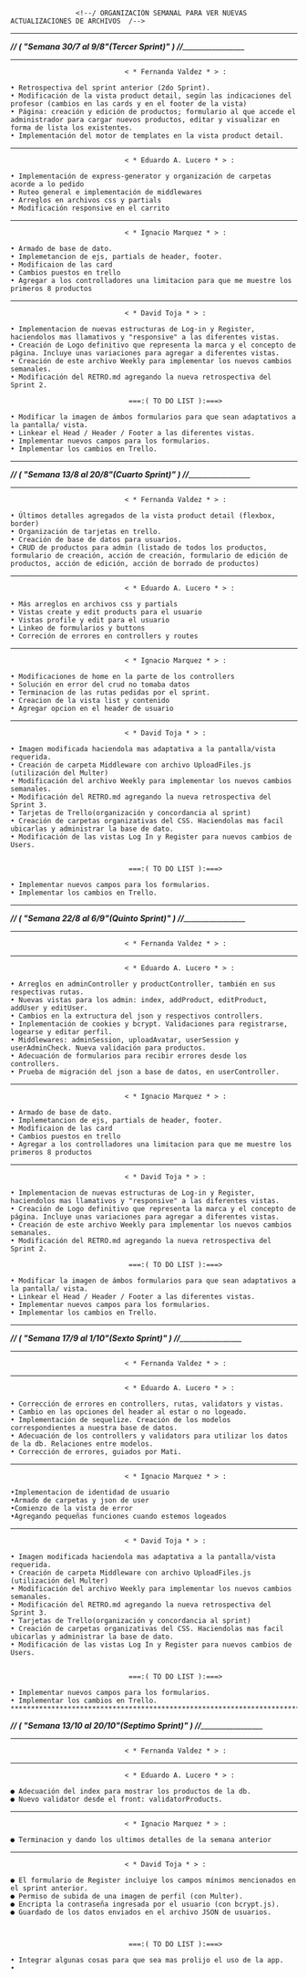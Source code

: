                     <!--/ ORGANIZACIÓN SEMANAL PARA VER NUEVAS ACTUALIZACIONES DE ARCHIVOS  /-->


*******************************************************************************************************************************
*_______________________________// ( "Semana 30/7 al 9/8"(Tercer Sprint)" ) //________________________________________________*
*******************************************************************************************************************************                
                
                                < * Fernanda Valdez * > :

    • Retrospectiva del sprint anterior (2do Sprint).
    • Modificación de la vista product detail, según las indicaciones del profesor (cambios en las cards y en el footer de la vista)
    • Página: creación y edición de productos; formulario al que accede el administrador para cargar nuevos productos, editar y visualizar en forma de lista los existentes.
    • Implementación del motor de templates en la vista product detail.

--------------------------------------------------------------------------------------------------------------------------------
                               
                                < * Eduardo A. Lucero * > : 

    • Implementación de express-generator y organización de carpetas acorde a lo pedido
    • Ruteo general e implementación de middlewares
    • Arreglos en archivos css y partials
    • Modificación responsive en el carrito

--------------------------------------------------------------------------------------------------------------------------------

                                < * Ignacio Marquez * > :

    • Armado de base de dato.
    • Implemetancion de ejs, partials de header, footer.
    • Modificaion de las card
    • Cambios puestos en trello
    • Agregar a los controlladores una limitacion para que me muestre los primeros 8 productos

--------------------------------------------------------------------------------------------------------------------------------

                                < * David Toja * > :     

    • Implementacion de nuevas estructuras de Log-in y Register, haciendolos mas llamativos y "responsive" a las diferentes vistas.
    • Creación de Logo definitivo que representa la marca y el concepto de página. Incluye unas variaciones para agregar a diferentes vistas.
    • Creación de este archivo Weekly para implementar los nuevos cambios semanales.
    • Modificación del RETRO.md agregando la nueva retrospectiva del Sprint 2.

                                 ===:( TO DO LIST ):===>

    • Modificar la imagen de ámbos formularios para que sean adaptativos a la pantalla/ vista.
    • Linkear el Head / Header / Footer a las diferentes vistas.
    • Implementar nuevos campos para los formularios.
    • Implementar los cambios en Trello.


*******************************************************************************************************************************
*_______________________________// ( "Semana 13/8 al 20/8"(Cuarto Sprint)" ) //________________________________________________*
*******************************************************************************************************************************
     
                                < * Fernanda Valdez * > :

    • Últimos detalles agregados de la vista product detail (flexbox, border)
    • Organización de tarjetas en trello.
    • Creación de base de datos para usuarios.
    • CRUD de productos para admin (listado de todos los productos, formulario de creación, acción de creación, formulario de edición de productos, acción de edición, acción de borrado de productos)
    


--------------------------------------------------------------------------------------------------------------------------------
                               
                                < * Eduardo A. Lucero * > : 

    • Más arreglos en archivos css y partials
    • Vistas create y edit products para el usuario
    • Vistas profile y edit para el usuario
    • Linkeo de formularios y buttons
    • Correción de errores en controllers y routes

--------------------------------------------------------------------------------------------------------------------------------

                                < * Ignacio Marquez * > :
    
    • Modificaciones de home en la parte de los controllers
    • Solución en error del crud no tomaba datos
    • Terminacion de las rutas pedidas por el sprint.
    • Creacion de la vista list y contenido
    • Agregar opcion en el header de usuario

--------------------------------------------------------------------------------------------------------------------------------

                                < * David Toja * > :

    • Imagen modificada haciendola mas adaptativa a la pantalla/vista requerida.
    • Creación de carpeta Middleware con archivo UploadFiles.js (utilización del Multer)
    • Modificación del archivo Weekly para implementar los nuevos cambios semanales.
    • Modificación del RETRO.md agregando la nueva retrospectiva del Sprint 3.
    • Tarjetas de Trello(organización y concordancia al sprint)
    • Creación de carpetas organizativas del CSS. Haciendolas mas facil ubicarlas y administrar la base de dato.
    • Modificación de las vistas Log In y Register para nuevos cambios de Users.


                                 ===:( TO DO LIST ):===>

    • Implementar nuevos campos para los formularios.
    • Implementar los cambios en Trello.

*******************************************************************************************************************************
*_______________________________// ( "Semana 22/8 al 6/9"(Quinto Sprint)" ) //________________________________________________*
*******************************************************************************************************************************


                                < * Fernanda Valdez * > :


--------------------------------------------------------------------------------------------------------------------------------
                                < * Eduardo A. Lucero * > : 

    • Arreglos en adminController y productController, también en sus respectivas rutas.
    • Nuevas vistas para los admin: index, addProduct, editProduct, addUser y editUser.
    • Cambios en la extructura del json y respectivos controllers.
    • Inplementación de cookies y bcrypt. Validaciones para registrarse, logearse y editar perfil.
    • Middlewares: adminSession, uploadAvatar, userSession y userAdminCheck. Nueva validación para productos.
    • Adecuación de formularios para recibir errores desde los controllers.
    • Prueba de migración del json a base de datos, en userController.

--------------------------------------------------------------------------------------------------------------------------------

                                < * Ignacio Marquez * > :

    • Armado de base de dato.
    • Implemetancion de ejs, partials de header, footer.
    • Modificaion de las card
    • Cambios puestos en trello
    • Agregar a los controlladores una limitacion para que me muestre los primeros 8 productos

--------------------------------------------------------------------------------------------------------------------------------

                                < * David Toja * > :
                   
    • Implementacion de nuevas estructuras de Log-in y Register, haciendolos mas llamativos y "responsive" a las diferentes vistas.
    • Creación de Logo definitivo que representa la marca y el concepto de página. Incluye unas variaciones para agregar a diferentes vistas.
    • Creación de este archivo Weekly para implementar los nuevos cambios semanales.
    • Modificación del RETRO.md agregando la nueva retrospectiva del Sprint 2.

                                 ===:( TO DO LIST ):===>

    • Modificar la imagen de ámbos formularios para que sean adaptativos a la pantalla/ vista.
    • Linkear el Head / Header / Footer a las diferentes vistas.
    • Implementar nuevos campos para los formularios.
    • Implementar los cambios en Trello.


*******************************************************************************************************************************
*_______________________________// ( "Semana 17/9 al 1/10"(Sexto Sprint)" ) //________________________________________________*
*******************************************************************************************************************************


     
                                < * Fernanda Valdez * > :


--------------------------------------------------------------------------------------------------------------------------------
                                < * Eduardo A. Lucero * > :
    
    • Corrección de errores en controllers, rutas, validators y vistas.
    • Cambio en las opciones del header al estar o no logeado.
    • Implementación de sequelize. Creación de los modelos correspondientes a nuestra base de datos.
    • Adecuación de los controllers y validators para utilizar los datos de la db. Relaciones entre modelos. 
    • Corrección de errores, guiados por Mati.

--------------------------------------------------------------------------------------------------------------------------------

                                < * Ignacio Marquez * > :

    •Implementacion de identidad de usuario
    •Armado de carpetas y json de user
    •Comienzo de la vista de error
    •Agregando pequeñas funciones cuando estemos logeados

--------------------------------------------------------------------------------------------------------------------------------

                                < * David Toja * > :
                   
    • Imagen modificada haciendola mas adaptativa a la pantalla/vista requerida.
    • Creación de carpeta Middleware con archivo UploadFiles.js (utilización del Multer)
    • Modificación del archivo Weekly para implementar los nuevos cambios semanales.
    • Modificación del RETRO.md agregando la nueva retrospectiva del Sprint 3.
    • Tarjetas de Trello(organización y concordancia al sprint)
    • Creación de carpetas organizativas del CSS. Haciendolas mas facil ubicarlas y administrar la base de dato.
    • Modificación de las vistas Log In y Register para nuevos cambios de Users.

    
                                 ===:( TO DO LIST ):===>

    • Implementar nuevos campos para los formularios.
    • Implementar los cambios en Trello.
    *******************************************************************************************************************************
*_______________________________// ( "Semana 13/10 al 20/10"(Septimo Sprint)" ) //________________________________________________*
*******************************************************************************************************************************


     
                                < * Fernanda Valdez * > :


--------------------------------------------------------------------------------------------------------------------------------
                                < * Eduardo A. Lucero * > : 

    ● Adecuación del index para mostrar los productos de la db.
    ● Nuevo validator desde el front: validatorProducts.

--------------------------------------------------------------------------------------------------------------------------------

                                < * Ignacio Marquez * > :
    
    ● Terminacion y dando los ultimos detalles de la semana anterior
--------------------------------------------------------------------------------------------------------------------------------

                                < * David Toja * > :

    ● El formulario de Register incluiye los campos mínimos mencionados en el sprint anterior.
    ● Permiso de subida de una imagen de perfil (con Multer).
    ● Encripta la contraseña ingresada por el usuario (con bcrypt.js).
    ● Guardado de los datos enviados en el archivo JSON de usuarios.


    
                                 ===:( TO DO LIST ):===>

    • Integrar algunas cosas para que sea mas prolijo el uso de la app.
    • 